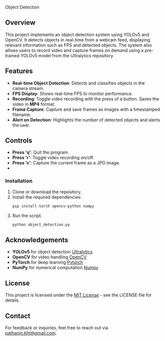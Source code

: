 Object Detection

## Overview
This project implements an object detection system using YOLOv5 and OpenCV. It detects objects in real-time from a webcam feed, displaying relevant information such as FPS and detected objects. The system also allows users to record video and capture frames on demand using a pre-trained YOLOv5 model from the Ultralytics repository.

## Features
- **Real-time Object Detection**: Detects and classifies objects in the camera stream.
- **FPS Display**: Shows real-time FPS to monitor performance.
- **Recording**: Toggle video recording with the press of a button. Saves the video in **MP4** format.
- **Frame Capture**: Capture and save frames as images with a timestamped filename.
- **Alert on Detection**: Highlights the number of detected objects and alerts the user.

## Controls
- **Press 'q'**: Quit the program.
- **Press 'r'**: Toggle video recording on/off.
- **Press 'c'**: Capture the current frame as a JPG image.
- 
### Installation
1. Clone or download the repository.
2. Install the required dependencies:
   ```bash
   pip install torch opencv-python numpy
3. Run the script.
   ```bash
   python object_detection.py

## Acknowledgements
- **YOLOv5** for object detection [Ultralytics](https://github.com/ultralytics/yolov5)
- **OpenCV** for video handling [OpenCV](https://opencv.org/)
- **PyTorch** for deep learning [Pytorch](https://pytorch.org/)
- **NumPy** for numerical computation [Numpy](https://numpy.org/)

## License
This project is licensed under the [MIT License](LICENSE) - see the LICENSE file for details.

## Contact
For feedback or inquiries, feel free to reach out via [pathanin.kht@gmail.com](pathanin.kht@gmail.com).
